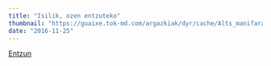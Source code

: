 ```yaml
---
title: "Isilik, ozen entzuteko"
thumbnail: "https://guaixe.tok-md.com/argazkiak/dyr/cache/Alts_manifara_deia_content.JPG"
date: "2016-11-25"
---
```

[Entzun](https://guaixe.eus/altsasu/1480018451067-isilik-ozen-entzuteko)

